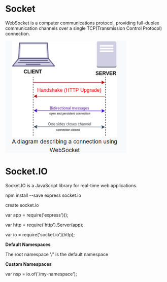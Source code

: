 # Socket
WebSocket is a computer communications protocol, providing full-duplex communication channels over a single TCP(Transmission Control Protocol) connection. 

![](./image/socket.png)

# Socket.IO
Socket.IO is a JavaScript library for real-time web applications.

npm install --save express socket.io

create socket.io

var app = require('express')();

var http = require('http').Server(app);

var io = require('socket.io')(http);

**Default Namespaces**

The root namespace '/' is the default namespace

**Custom Namespaces**

var nsp = io.of('/my-namespace');


